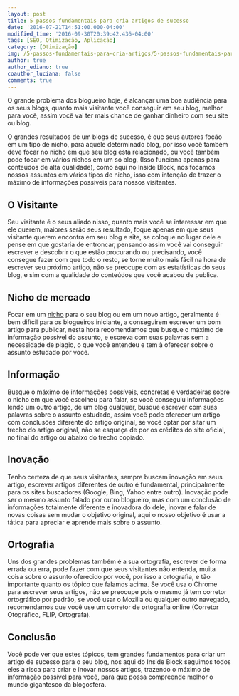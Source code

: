 ```yaml
---
layout: post
title: 5 passos fundamentais para cria artigos de sucesso
date: '2016-07-21T14:51:00.000-04:00'
modified_time: '2016-09-30T20:39:42.436-04:00'
tags: [SEO, Otimização, Aplicação]
category: [Otimização]
img: /5-passos-fundamentais-para-cria-artigos/5-passos-fundamentais-para-cria-artigos.jpg
author: true
author_ediano: true
coauthor_luciana: false
comments: true
---
```


O grande problema dos blogueiro hoje, é alcançar uma boa audiência para os seus blogs, quanto mais visitante você conseguir em seu blog, melhor para você, assim você vai ter mais chance de ganhar dinheiro com seu site ou blog.

O grandes resultados de um blogs de sucesso, é que seus autores foção em um tipo de nicho, para aquele determinado blog, por isso você também deve focar no nicho em que seu blog esta relacionado, ou você também pode focar em vários nichos em um só blog, (Isso funciona apenas para conteúdos de alta qualidade), como aqui no Inside Block, nos focamos nossos assuntos em vários tipos de nicho, isso com intenção de trazer o máximo de informações possíveis para nossos visitantes.

## O Visitante
Seu visitante é o seus aliado nisso, quanto mais você se interessar em que ele querem, maiores serão seus resultado, foque apenas em que seus visitante querem encontra em seu blog e site, se coloque no lugar dele e pense em que gostaria de entroncar, pensando assim você vai conseguir escrever e descobrir o que estão procurando ou precisando, você consegue fazer com que todo o resto, se torne muito mais fácil na hora de escrever seu próximo artigo, não se preocupe com as estatísticas do seus blog, e sim com a qualidade do conteúdos que você acabou de publica.

## Nicho de mercado
Focar em um <a href="http://www.insideblock.com/post/como-escolher-um-nicho-para-o-seu-blog.html" target="_blank">nicho</a> para o seu blog ou em um novo artigo, geralmente é bem difícil para os blogueiros iniciante, a conseguirem escrever um bom artigo para publicar, nesta hora recomendamos que busque o máximo de informação possível do assunto, e escreva com suas palavras sem a necessidade de plagio, o que você entendeu e tem à oferecer sobre o assunto estudado por você.

## Informação
Busque o máximo de informações possíveis, concretas e verdadeiras sobre o nicho em que você escolheu para falar, se você conseguiu informações lendo um outro artigo, de um blog qualquer, busque escrever com suas palavras sobre o assunto estudado, assim você pode oferecer um artigo com conclusões diferente do artigo original, se você optar por sitar um trecho do artigo original, não se esqueça de por os créditos do site oficial, no final do artigo ou abaixo do trecho copiado.

## Inovação
Tenho certeza de que seus visitantes, sempre buscam inovação em seus artigo, escrever artigos diferentes de outro é fundamental, principalmente para os sites buscadores (Google, Bing, Yahoo entre outro). Inovação pode ser o mesmo assunto falado por outro blogueiro, mas com um conclusão de informações totalmente diferente e inovadora do dele, inovar e falar de novas coisas sem mudar o objetivo original, aqui o nosso objetivo é usar a tática para apreciar e aprende mais sobre o assunto.

## Ortografia
Uns dos grandes problemas também é a sua ortografia, escrever de forma errada ou erra, pode fazer com que seus visitantes não entenda, muita coisa sobre o assunto oferecido por você, por isso a ortografia, e tão importante quanto os tópico que falamos acima. Se você usa o Chrome para escrever seus artigos, não se preocupe pois o mesmo já tem corretor ortográfico por padrão, se você usar o Mozilla ou qualquer outro navegado, recomendamos que você use um corretor de ortografia online (Corretor Otográfico, FLIP, Ortografa).

## Conclusão
Você pode ver que estes tópicos, tem grandes fundamentos para criar um artigo de sucesso para o seu blog, nos aqui do Inside Block seguimos todos eles a risca para criar e inovar nossos artigos, trazendo o máximo de informação possível para você, para que possa compreende melhor o mundo gigantesco da blogosfera.